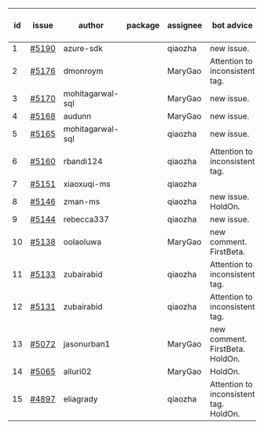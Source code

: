 | id | issue | author | package | assignee | bot advice | created date of issue | target release date | date from target |
| ------ | ------ | ------ | ------ | ------ | ------ | ------ | ------ | :-----: |
| 1 | [#5190](https://github.com/Azure/sdk-release-request/issues/5190) | azure-sdk |  | qiaozha | new issue. | 05-08 | 05-24 |  |
| 2 | [#5176](https://github.com/Azure/sdk-release-request/issues/5176) | dmonroym |  | MaryGao | Attention to inconsistent tag. | 04-30 | 05-24 |  |
| 3 | [#5170](https://github.com/Azure/sdk-release-request/issues/5170) | mohitagarwal-sql |  | MaryGao | new issue. | 04-30 | 05-24 |  |
| 4 | [#5168](https://github.com/Azure/sdk-release-request/issues/5168) | audunn |  | MaryGao | new issue. | 04-29 | 05-24 |  |
| 5 | [#5165](https://github.com/Azure/sdk-release-request/issues/5165) | mohitagarwal-sql |  | qiaozha | new issue. | 04-24 | 05-24 |  |
| 6 | [#5160](https://github.com/Azure/sdk-release-request/issues/5160) | rbandi124 |  | qiaozha | Attention to inconsistent tag. | 04-24 | 05-24 |  |
| 7 | [#5151](https://github.com/Azure/sdk-release-request/issues/5151) | xiaoxuqi-ms |  | qiaozha |  | 04-24 | 05-24 |  |
| 8 | [#5146](https://github.com/Azure/sdk-release-request/issues/5146) | zman-ms |  | qiaozha | new issue. HoldOn. | 04-24 | 05-24 |  |
| 9 | [#5144](https://github.com/Azure/sdk-release-request/issues/5144) | rebecca337 |  | qiaozha | new issue. | 04-23 | 05-24 |  |
| 10 | [#5138](https://github.com/Azure/sdk-release-request/issues/5138) | oolaoluwa |  | MaryGao | new comment. FirstBeta. | 04-16 | 05-24 |  |
| 11 | [#5133](https://github.com/Azure/sdk-release-request/issues/5133) | zubairabid |  | qiaozha | Attention to inconsistent tag. | 04-12 | 05-24 |  |
| 12 | [#5131](https://github.com/Azure/sdk-release-request/issues/5131) | zubairabid |  | qiaozha | Attention to inconsistent tag. | 04-12 | 05-24 |  |
| 13 | [#5072](https://github.com/Azure/sdk-release-request/issues/5072) | jasonurban1 |  | MaryGao | new comment. FirstBeta. HoldOn. | 03-22 | 05-24 |  |
| 14 | [#5065](https://github.com/Azure/sdk-release-request/issues/5065) | alluri02 |  | MaryGao | HoldOn. | 03-20 | 04-26 |  |
| 15 | [#4897](https://github.com/Azure/sdk-release-request/issues/4897) | eliagrady |  | qiaozha | Attention to inconsistent tag. HoldOn. | 01-18 | 04-26 |  |
